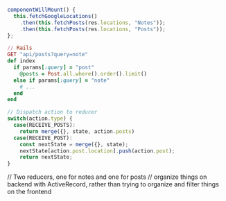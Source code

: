 
```javascript

componentWillMount() {
  this.fetchGoogleLocations()
    .then(this.fetchPosts(res.locations, "Notes"));
    .then(this.fetchPosts(res.locations, "Posts"));
};
```

```ruby
// Rails
GET "api/posts?query=note"
def index
  if params[:query] = "post"
    @posts = Post.all.where().order().limit()
  else if params[:query] = "note"
    # ...
  end
end
```

```javascript
// Dispatch action to reducer
switch(action.type) {
  case(RECEIVE_POSTS):
    return merge({}, state, action.posts)
  case(RECEIVE_POST):
    const nextState = merge({}, state);
    nextState[action.post.location].push(action.post);
    return nextState;
}
```

// Two reducers, one for notes and one for posts
// organize things on backend with ActiveRecord, rather than trying to organize and filter things on the frontend
